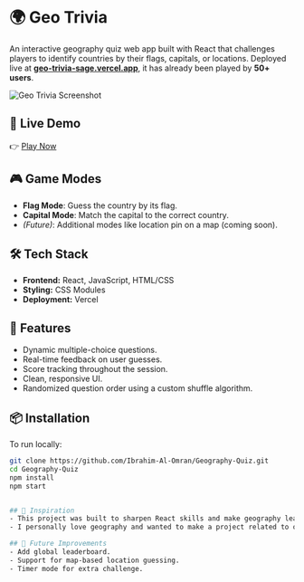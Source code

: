 # 🌍 Geo Trivia

An interactive geography quiz web app built with React that challenges players to identify countries by their flags, capitals, or locations. Deployed live at **[geo-trivia-sage.vercel.app](https://geo-trivia-sage.vercel.app)**, it has already been played by **50+ users**.

![Geo Trivia Screenshot](https://geo-trivia-sage.vercel.app/preview.png) <!-- Optional: Add a screenshot if available -->

## 🔗 Live Demo
👉 [Play Now](https://geo-trivia-sage.vercel.app)

## 🎮 Game Modes
- **Flag Mode**: Guess the country by its flag.
- **Capital Mode**: Match the capital to the correct country.
- *(Future)*: Additional modes like location pin on a map (coming soon).

## 🛠️ Tech Stack
- **Frontend:** React, JavaScript, HTML/CSS
- **Styling:** CSS Modules
- **Deployment:** Vercel

## 🚀 Features
- Dynamic multiple-choice questions.
- Real-time feedback on user guesses.
- Score tracking throughout the session.
- Clean, responsive UI.
- Randomized question order using a custom shuffle algorithm.

## 📦 Installation

To run locally:

```bash
git clone https://github.com/Ibrahim-Al-Omran/Geography-Quiz.git
cd Geography-Quiz
npm install
npm start


## 🧠 Inspiration
- This project was built to sharpen React skills and make geography learning fun and engaging. Over 50 users have played and enjoyed it since launch.
- I personally love geography and wanted to make a project related to one of my interests

## 🧪 Future Improvements
- Add global leaderboard.
- Support for map-based location guessing.
- Timer mode for extra challenge.